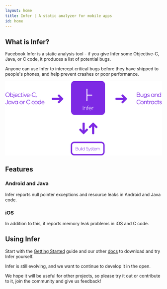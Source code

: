 ```yaml
---
layout: home
title: Infer | A static analyzer for mobile apps
id: home
---
```


## What is Infer?

Facebook Infer is a static analysis tool - if you give Infer some Objective-C, Java, or C code, it 
produces a list of potential bugs. 

Anyone can use Infer to intercept critical bugs before they have shipped to people's phones, and 
help prevent crashes or poor performance.

![Infer as part of the development process](static/images/Infer-landing.png)

## Features

### Android and Java
Infer reports null pointer exceptions and resource leaks in Android and Java code.
  
### iOS
In addition to this, it reports memory leak problems in iOS and C code.  

## Using Infer

Start with the [Getting Started](docs/getting-started.html) guide and our other [docs](docs/) to download and try 
Infer yourself.

Infer is still evolving, and we want to continue to develop it in the open.

We hope it will be useful for other projects, so please try it out or contribute to it, join the 
community and give us feedback!

